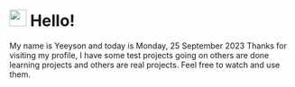  <h1>
    <img src="https://emojis.slackmojis.com/emojis/images/1643510097/45343/hi.gif?1643510097" width="30"/> 
    Hello!
 </h1>
 <p>
    My name is Yeeyson and today is Monday, 25 September 2023
    Thanks for visiting my profile, I have some test projects going on others are done learning projects and others are real projects.
    Feel free to watch and use them.
 </p>